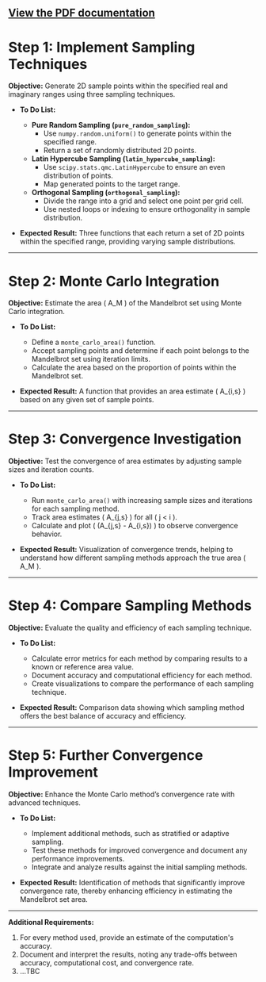 [View the PDF documentation](https://github.com/MarcellSzegedi/Stochastic_Simulation_I./blob/main/Assignment%201%20-%20MANDELBROT.pdf)
---
# Step 1: Implement Sampling Techniques

**Objective:** Generate 2D sample points within the specified real and imaginary ranges using three sampling techniques.

- **To Do List:**
  - **Pure Random Sampling (`pure_random_sampling`):**
    - Use `numpy.random.uniform()` to generate points within the specified range.
    - Return a set of randomly distributed 2D points.
  - **Latin Hypercube Sampling (`latin_hypercube_sampling`):**
    - Use `scipy.stats.qmc.LatinHypercube` to ensure an even distribution of points.
    - Map generated points to the target range.
  - **Orthogonal Sampling (`orthogonal_sampling`):**
    - Divide the range into a grid and select one point per grid cell.
    - Use nested loops or indexing to ensure orthogonality in sample distribution.

- **Expected Result:** Three functions that each return a set of 2D points within the specified range, providing varying sample distributions.

---

# Step 2: Monte Carlo Integration

**Objective:** Estimate the area \( A_M \) of the Mandelbrot set using Monte Carlo integration.

- **To Do List:**
  - Define a `monte_carlo_area()` function.
  - Accept sampling points and determine if each point belongs to the Mandelbrot set using iteration limits.
  - Calculate the area based on the proportion of points within the Mandelbrot set.

- **Expected Result:** A function that provides an area estimate \( A_{i,s} \) based on any given set of sample points.

---

# Step 3: Convergence Investigation

**Objective:** Test the convergence of area estimates by adjusting sample sizes and iteration counts.

- **To Do List:**
  - Run `monte_carlo_area()` with increasing sample sizes and iterations for each sampling method.
  - Track area estimates \( A_{j,s} \) for all \( j < i \).
  - Calculate and plot \( (A_{j,s} - A_{i,s}) \) to observe convergence behavior.

- **Expected Result:** Visualization of convergence trends, helping to understand how different sampling methods approach the true area \( A_M \).

---

# Step 4: Compare Sampling Methods

**Objective:** Evaluate the quality and efficiency of each sampling technique.

- **To Do List:**
  - Calculate error metrics for each method by comparing results to a known or reference area value.
  - Document accuracy and computational efficiency for each method.
  - Create visualizations to compare the performance of each sampling technique.

- **Expected Result:** Comparison data showing which sampling method offers the best balance of accuracy and efficiency.

---

# Step 5: Further Convergence Improvement

**Objective:** Enhance the Monte Carlo method’s convergence rate with advanced techniques.

- **To Do List:**
  - Implement additional methods, such as stratified or adaptive sampling.
  - Test these methods for improved convergence and document any performance improvements.
  - Integrate and analyze results against the initial sampling methods.

- **Expected Result:** Identification of methods that significantly improve convergence rate, thereby enhancing efficiency in estimating the Mandelbrot set area.

---

**Additional Requirements:**
1. For every method used, provide an estimate of the computation's accuracy.
2. Document and interpret the results, noting any trade-offs between accuracy, computational cost, and convergence rate.
3. ...TBC
